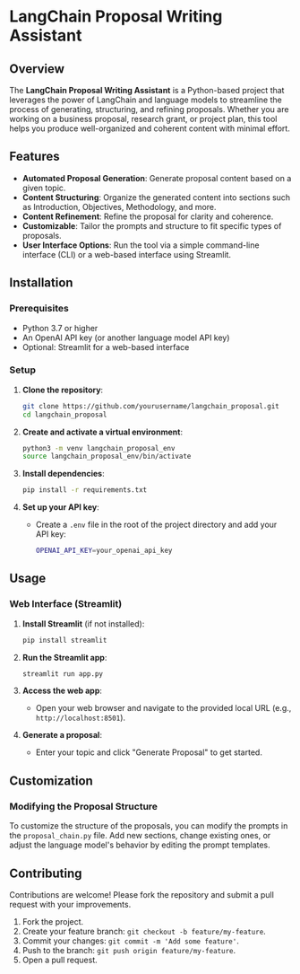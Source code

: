 # LangChain Proposal Writing Assistant

## Overview

The **LangChain Proposal Writing Assistant** is a Python-based project that leverages the power of LangChain and language models to streamline the process of generating, structuring, and refining proposals. Whether you are working on a business proposal, research grant, or project plan, this tool helps you produce well-organized and coherent content with minimal effort.

## Features

- **Automated Proposal Generation**: Generate proposal content based on a given topic.
- **Content Structuring**: Organize the generated content into sections such as Introduction, Objectives, Methodology, and more.
- **Content Refinement**: Refine the proposal for clarity and coherence.
- **Customizable**: Tailor the prompts and structure to fit specific types of proposals.
- **User Interface Options**: Run the tool via a simple command-line interface (CLI) or a web-based interface using Streamlit.

## Installation

### Prerequisites

- Python 3.7 or higher
- An OpenAI API key (or another language model API key)
- Optional: Streamlit for a web-based interface

### Setup

1. **Clone the repository**:
    ```bash
    git clone https://github.com/yourusername/langchain_proposal.git
    cd langchain_proposal
    ```

2. **Create and activate a virtual environment**:
    ```bash
    python3 -m venv langchain_proposal_env
    source langchain_proposal_env/bin/activate
    ```

3. **Install dependencies**:
    ```bash
    pip install -r requirements.txt
    ```

4. **Set up your API key**:
    - Create a `.env` file in the root of the project directory and add your API key:
      ```bash
      OPENAI_API_KEY=your_openai_api_key
      ```

## Usage

### Web Interface (Streamlit)

1. **Install Streamlit** (if not installed):
    ```bash
    pip install streamlit
    ```

2. **Run the Streamlit app**:
    ```bash
    streamlit run app.py
    ```

3. **Access the web app**:
    - Open your web browser and navigate to the provided local URL (e.g., `http://localhost:8501`).

4. **Generate a proposal**:
    - Enter your topic and click "Generate Proposal" to get started.

## Customization

### Modifying the Proposal Structure

To customize the structure of the proposals, you can modify the prompts in the `proposal_chain.py` file. Add new sections, change existing ones, or adjust the language model's behavior by editing the prompt templates.

## Contributing

Contributions are welcome! Please fork the repository and submit a pull request with your improvements.

1. Fork the project.
2. Create your feature branch: `git checkout -b feature/my-feature`.
3. Commit your changes: `git commit -m 'Add some feature'`.
4. Push to the branch: `git push origin feature/my-feature`.
5. Open a pull request.
